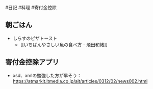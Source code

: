 #日記 #料理 #寄付金控除 

## 朝ごはん
- しらすのピザトースト
	- [[いちばんやさしい魚の食べ方 - 飛田和緒]]

## 寄付金控除アプリ
- xsd、xmlの勉強した方が早そう：https://atmarkit.itmedia.co.jp/ait/articles/0312/02/news002.html